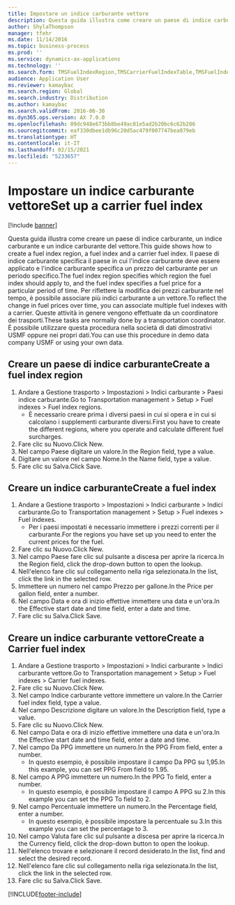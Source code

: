 ```yaml
---
title: Impostare un indice carburante vettore
description: Questa guida illustra come creare un paese di indice carburante, un indice carburante e un indice carburante del vettore.
author: ShylaThompson
manager: tfehr
ms.date: 11/14/2016
ms.topic: business-process
ms.prod: ''
ms.service: dynamics-ax-applications
ms.technology: ''
ms.search.form: TMSFuelIndexRegion,TMSCarrierFuelIndexTable,TMSFuelIndex
audience: Application User
ms.reviewer: kamaybac
ms.search.region: Global
ms.search.industry: Distribution
ms.author: kamaybac
ms.search.validFrom: 2016-06-30
ms.dyn365.ops.version: AX 7.0.0
ms.openlocfilehash: 09dc948e673bb8be49ac81e5ad2b20bc6c62b286
ms.sourcegitcommit: eaf330dbee1db96c20d5ac479f007747bea079eb
ms.translationtype: HT
ms.contentlocale: it-IT
ms.lasthandoff: 02/15/2021
ms.locfileid: "5233657"
---
```

# <a name="set-up-a-carrier-fuel-index"></a><span data-ttu-id="c32ac-103">Impostare un indice carburante vettore</span><span class="sxs-lookup"><span data-stu-id="c32ac-103">Set up a carrier fuel index</span></span>

[!include [banner](../../includes/banner.md)]

<span data-ttu-id="c32ac-104">Questa guida illustra come creare un paese di indice carburante, un indice carburante e un indice carburante del vettore.</span><span class="sxs-lookup"><span data-stu-id="c32ac-104">This guide shows how to create a fuel index region, a fuel index and a carrier fuel index.</span></span> <span data-ttu-id="c32ac-105">Il paese di indice carburante specifica il paese in cui l'indice carburante deve essere applicato e l'indice carburante specifica un prezzo del carburante per un periodo specifico.</span><span class="sxs-lookup"><span data-stu-id="c32ac-105">The fuel index region specifies which region the fuel index should apply to, and the fuel index specifies a fuel price for a particular period of time.</span></span> <span data-ttu-id="c32ac-106">Per riflettere la modifica dei prezzi carburante nel tempo, è possibile associare più indici carburante a un vettore.</span><span class="sxs-lookup"><span data-stu-id="c32ac-106">To reflect the change in fuel prices over time, you can associate multiple fuel indexes with a carrier.</span></span>  <span data-ttu-id="c32ac-107">Queste attività in genere vengono effettuate da un coordinatore dei trasporti.</span><span class="sxs-lookup"><span data-stu-id="c32ac-107">These tasks are normally done by a transportation coordinator.</span></span> <span data-ttu-id="c32ac-108">È possibile utilizzare questa procedura nella società di dati dimostrativi USMF oppure nei propri dati.</span><span class="sxs-lookup"><span data-stu-id="c32ac-108">You can use this procedure in demo data company USMF or using your own data.</span></span>


## <a name="create-a-fuel-index-region"></a><span data-ttu-id="c32ac-109">Creare un paese di indice carburante</span><span class="sxs-lookup"><span data-stu-id="c32ac-109">Create a fuel index region</span></span>
1. <span data-ttu-id="c32ac-110">Andare a Gestione trasporto > Impostazioni > Indici carburante > Paesi indice carburante.</span><span class="sxs-lookup"><span data-stu-id="c32ac-110">Go to Transportation management > Setup > Fuel indexes > Fuel index regions.</span></span>
    * <span data-ttu-id="c32ac-111">È necessario creare prima i diversi paesi in cui si opera e in cui si calcolano i supplementi carburante diversi.</span><span class="sxs-lookup"><span data-stu-id="c32ac-111">First you have to create the different regions, where you operate and calculate different fuel surcharges.</span></span>  
2. <span data-ttu-id="c32ac-112">Fare clic su Nuovo.</span><span class="sxs-lookup"><span data-stu-id="c32ac-112">Click New.</span></span>
3. <span data-ttu-id="c32ac-113">Nel campo Paese digitare un valore.</span><span class="sxs-lookup"><span data-stu-id="c32ac-113">In the Region field, type a value.</span></span>
4. <span data-ttu-id="c32ac-114">Digitare un valore nel campo Nome.</span><span class="sxs-lookup"><span data-stu-id="c32ac-114">In the Name field, type a value.</span></span>
5. <span data-ttu-id="c32ac-115">Fare clic su Salva.</span><span class="sxs-lookup"><span data-stu-id="c32ac-115">Click Save.</span></span>

## <a name="create-a-fuel-index"></a><span data-ttu-id="c32ac-116">Creare un indice carburante</span><span class="sxs-lookup"><span data-stu-id="c32ac-116">Create a fuel index</span></span>
1. <span data-ttu-id="c32ac-117">Andare a Gestione trasporto > Impostazioni > Indici carburante > Indici carburante.</span><span class="sxs-lookup"><span data-stu-id="c32ac-117">Go to Transportation management > Setup > Fuel indexes > Fuel indexes.</span></span>
    * <span data-ttu-id="c32ac-118">Per i paesi impostati è necessario immettere i prezzi correnti per il carburante.</span><span class="sxs-lookup"><span data-stu-id="c32ac-118">For the regions you have set up you need to enter the current prices for the fuel.</span></span>  
2. <span data-ttu-id="c32ac-119">Fare clic su Nuovo.</span><span class="sxs-lookup"><span data-stu-id="c32ac-119">Click New.</span></span>
3. <span data-ttu-id="c32ac-120">Nel campo Paese fare clic sul pulsante a discesa per aprire la ricerca.</span><span class="sxs-lookup"><span data-stu-id="c32ac-120">In the Region field, click the drop-down button to open the lookup.</span></span>
4. <span data-ttu-id="c32ac-121">Nell'elenco fare clic sul collegamento nella riga selezionata.</span><span class="sxs-lookup"><span data-stu-id="c32ac-121">In the list, click the link in the selected row.</span></span>
5. <span data-ttu-id="c32ac-122">Immettere un numero nel campo Prezzo per gallone.</span><span class="sxs-lookup"><span data-stu-id="c32ac-122">In the Price per gallon field, enter a number.</span></span>
6. <span data-ttu-id="c32ac-123">Nel campo Data e ora di inizio effettive immettere una data e un'ora.</span><span class="sxs-lookup"><span data-stu-id="c32ac-123">In the Effective start date and time field, enter a date and time.</span></span>
7. <span data-ttu-id="c32ac-124">Fare clic su Salva.</span><span class="sxs-lookup"><span data-stu-id="c32ac-124">Click Save.</span></span>

## <a name="create-a-carrier-fuel-index"></a><span data-ttu-id="c32ac-125">Creare un indice carburante vettore</span><span class="sxs-lookup"><span data-stu-id="c32ac-125">Create a Carrier fuel index</span></span>
1. <span data-ttu-id="c32ac-126">Andare a Gestione trasporto > Impostazioni > Indici carburante > Indici carburante vettore.</span><span class="sxs-lookup"><span data-stu-id="c32ac-126">Go to Transportation management > Setup > Fuel indexes > Carrier fuel indexes.</span></span>
2. <span data-ttu-id="c32ac-127">Fare clic su Nuovo.</span><span class="sxs-lookup"><span data-stu-id="c32ac-127">Click New.</span></span>
3. <span data-ttu-id="c32ac-128">Nel campo Indice carburante vettore immettere un valore.</span><span class="sxs-lookup"><span data-stu-id="c32ac-128">In the Carrier fuel index field, type a value.</span></span>
4. <span data-ttu-id="c32ac-129">Nel campo Descrizione digitare un valore.</span><span class="sxs-lookup"><span data-stu-id="c32ac-129">In the Description field, type a value.</span></span>
5. <span data-ttu-id="c32ac-130">Fare clic su Nuovo.</span><span class="sxs-lookup"><span data-stu-id="c32ac-130">Click New.</span></span>
6. <span data-ttu-id="c32ac-131">Nel campo Data e ora di inizio effettive immettere una data e un'ora.</span><span class="sxs-lookup"><span data-stu-id="c32ac-131">In the Effective start date and time field, enter a date and time.</span></span>
7. <span data-ttu-id="c32ac-132">Nel campo Da PPG immettere un numero.</span><span class="sxs-lookup"><span data-stu-id="c32ac-132">In the PPG From field, enter a number.</span></span>
    * <span data-ttu-id="c32ac-133">In questo esempio, è possibile impostare il campo Da PPG su 1,95.</span><span class="sxs-lookup"><span data-stu-id="c32ac-133">In this example, you can set PPG From field to 1.95.</span></span>  
8. <span data-ttu-id="c32ac-134">Nel campo A PPG immettere un numero.</span><span class="sxs-lookup"><span data-stu-id="c32ac-134">In the PPG To field, enter a number.</span></span>
    * <span data-ttu-id="c32ac-135">In questo esempio, è possibile impostare il campo A PPG su 2.</span><span class="sxs-lookup"><span data-stu-id="c32ac-135">In this example you can set the PPG To field to 2.</span></span>  
9. <span data-ttu-id="c32ac-136">Nel campo Percentuale immettere un numero.</span><span class="sxs-lookup"><span data-stu-id="c32ac-136">In the Percentage field, enter a number.</span></span>
    * <span data-ttu-id="c32ac-137">In questo esempio, è possibile impostare la percentuale su 3.</span><span class="sxs-lookup"><span data-stu-id="c32ac-137">In this example you can set the percentage to 3.</span></span>  
10. <span data-ttu-id="c32ac-138">Nel campo Valuta fare clic sul pulsante a discesa per aprire la ricerca.</span><span class="sxs-lookup"><span data-stu-id="c32ac-138">In the Currency field, click the drop-down button to open the lookup.</span></span>
11. <span data-ttu-id="c32ac-139">Nell'elenco trovare e selezionare il record desiderato.</span><span class="sxs-lookup"><span data-stu-id="c32ac-139">In the list, find and select the desired record.</span></span>
12. <span data-ttu-id="c32ac-140">Nell'elenco fare clic sul collegamento nella riga selezionata.</span><span class="sxs-lookup"><span data-stu-id="c32ac-140">In the list, click the link in the selected row.</span></span>
13. <span data-ttu-id="c32ac-141">Fare clic su Salva.</span><span class="sxs-lookup"><span data-stu-id="c32ac-141">Click Save.</span></span>



[!INCLUDE[footer-include](../../../includes/footer-banner.md)]